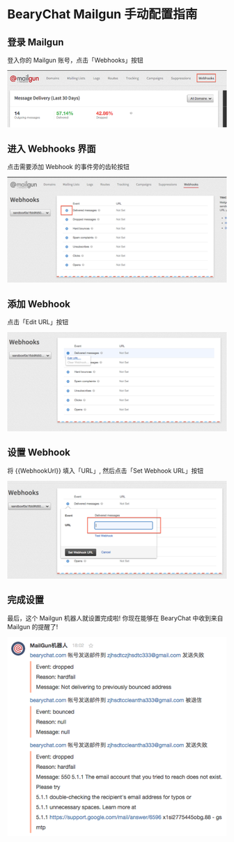 # BearyChat Mailgun 手动配置指南

## 登录 Mailgun

登入你的 Mailgun 账号，点击「Webhooks」按钮

![](/tutorials/image/mailgun_settings.png)

## 进入 Webhooks 界面

点击需要添加 Webhook 的事件旁的齿轮按钮

![](/tutorials/image/mailgun_select_webhooks.png)

## 添加 Webhook

点击「Edit URL」按钮

![](/tutorials/image/mailgun_create_webhook.png)

## 设置 Webhook

将 {{WebhookUrl}} 填入「URL」, 然后点击「Set Webhook URL」按钮

![](/tutorials/image/mailgun_add_webhook_url.png)

## 完成设置

最后，这个 Mailgun 机器人就设置完成啦! 你现在能够在 BearyChat 中收到来自 Mailgun 的提醒了!

![](/tutorials/image/mailgun_notify_sample.png)
